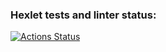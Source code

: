 ### Hexlet tests and linter status:
[![Actions Status](https://github.com/777ozz/php-project-45/actions/workflows/hexlet-check.yml/badge.svg)](https://github.com/777ozz/php-project-45/actions)